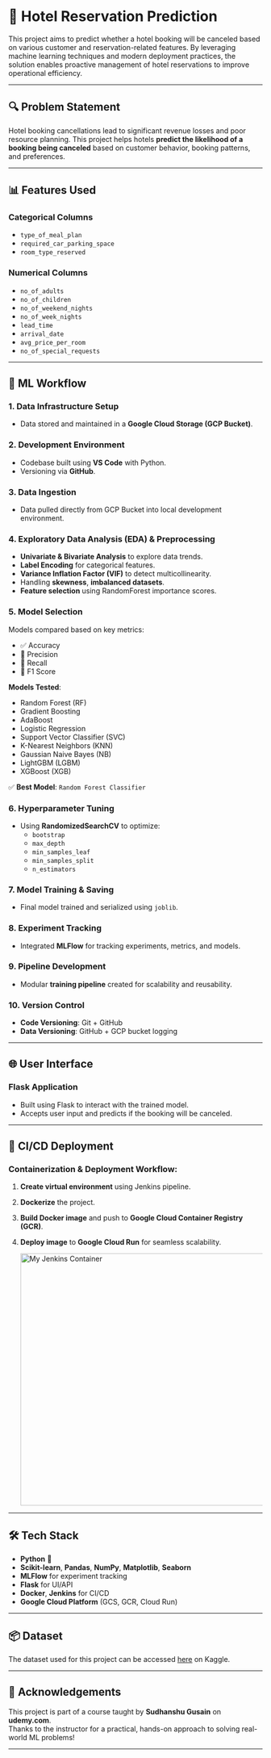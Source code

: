 # 🏨 Hotel Reservation Prediction

This project aims to predict whether a hotel booking will be canceled based on various customer and reservation-related features. By leveraging machine learning techniques and modern deployment practices, the solution enables proactive management of hotel reservations to improve operational efficiency.

---

## 🔍 Problem Statement

Hotel booking cancellations lead to significant revenue losses and poor resource planning. This project helps hotels **predict the likelihood of a booking being canceled** based on customer behavior, booking patterns, and preferences.

---

## 📊 Features Used

### Categorical Columns
- `type_of_meal_plan`
- `required_car_parking_space`
- `room_type_reserved`

### Numerical Columns
- `no_of_adults`
- `no_of_children`
- `no_of_weekend_nights`
- `no_of_week_nights`
- `lead_time`
- `arrival_date`
- `avg_price_per_room`
- `no_of_special_requests`

---

## 🧠 ML Workflow

### 1. **Data Infrastructure Setup**
- Data stored and maintained in a **Google Cloud Storage (GCP Bucket)**.

### 2. **Development Environment**
- Codebase built using **VS Code** with Python.
- Versioning via **GitHub**.

### 3. **Data Ingestion**
- Data pulled directly from GCP Bucket into local development environment.

### 4. **Exploratory Data Analysis (EDA) & Preprocessing**
- **Univariate & Bivariate Analysis** to explore data trends.
- **Label Encoding** for categorical features.
- **Variance Inflation Factor (VIF)** to detect multicollinearity.
- Handling **skewness**, **imbalanced datasets**.
- **Feature selection** using RandomForest importance scores.

### 5. **Model Selection**
Models compared based on key metrics:
- ✅ Accuracy  
- 📌 Precision  
- 🔁 Recall  
- 🎯 F1 Score

**Models Tested**:
- Random Forest (RF)
- Gradient Boosting
- AdaBoost
- Logistic Regression
- Support Vector Classifier (SVC)
- K-Nearest Neighbors (KNN)
- Gaussian Naive Bayes (NB)
- LightGBM (LGBM)
- XGBoost (XGB)

✅ **Best Model**: `Random Forest Classifier`

### 6. **Hyperparameter Tuning**
- Using **RandomizedSearchCV** to optimize:
  - `bootstrap`
  - `max_depth`
  - `min_samples_leaf`
  - `min_samples_split`
  - `n_estimators`

### 7. **Model Training & Saving**
- Final model trained and serialized using `joblib`.

### 8. **Experiment Tracking**
- Integrated **MLFlow** for tracking experiments, metrics, and models.

### 9. **Pipeline Development**
- Modular **training pipeline** created for scalability and reusability.

### 10. **Version Control**
- **Code Versioning**: Git + GitHub  
- **Data Versioning**: GitHub + GCP bucket logging

---

## 🌐 User Interface

### Flask Application
- Built using Flask to interact with the trained model.
- Accepts user input and predicts if the booking will be canceled.

---

## 🚀 CI/CD Deployment

### Containerization & Deployment Workflow:
1. **Create virtual environment** using Jenkins pipeline.
2. **Dockerize** the project.
3. **Build Docker image** and push to **Google Cloud Container Registry (GCR)**.
4. **Deploy image** to **Google Cloud Run** for seamless scalability.

   <img src="images/model_comparison_chart.png" alt="My Jenkins Container" width="500"/>

---

## 🛠️ Tech Stack

- **Python** 🐍  
- **Scikit-learn**, **Pandas**, **NumPy**, **Matplotlib**, **Seaborn**  
- **MLFlow** for experiment tracking  
- **Flask** for UI/API  
- **Docker**, **Jenkins** for CI/CD  
- **Google Cloud Platform** (GCS, GCR, Cloud Run)  

---

## 📦 Dataset

The dataset used for this project can be accessed [here](https://www.kaggle.com/datasets/ahsan81/hotel-reservations-classification-dataset) on Kaggle.

---

## 🙏 Acknowledgements

This project is part of a course taught by **Sudhanshu Gusain** on **udemy.com**.  
Thanks to the instructor for a practical, hands-on approach to solving real-world ML problems!

---

